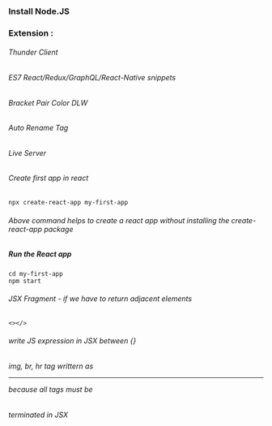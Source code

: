 ### Install Node.JS

### Extension :

###### Thunder Client

###### ES7 React/Redux/GraphQL/React-Native snippets

###### Bracket Pair Color DLW

###### Auto Rename Tag

###### Live Server


###### Create first app in react

```
npx create-react-app my-first-app
```

###### Above command helps to create a react app without installing the create-react-app package


##### Run the React app

```
cd my-first-app
npm start
```


###### JSX Fragment - if we have to return adjacent elements
```
<></>
```

###### write JS expression in JSX between {}

###### img, br, hr tag  writtern as <img/> <br/> <hr/> because all tags must be
###### terminated in JSX